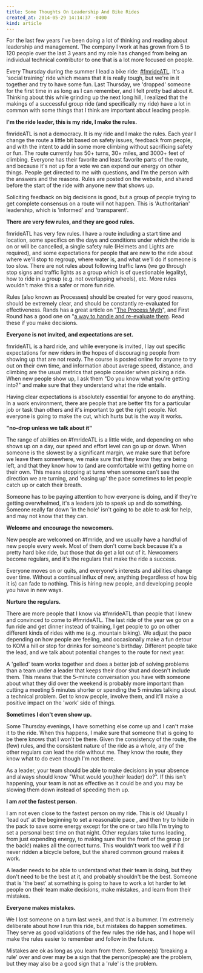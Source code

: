 ```yaml
---
title: Some Thoughts On Leadership And Bike Rides
created_at: 2014-05-29 14:14:37 -0400
kind: article
---
```

For the last few years I've been doing a lot of thinking and reading about leadership and management.  The company I work at has grown from 5 to 120 people over the last 3 years and my role has changed from being an individual technical contributor  to one that is a lot more focused on people.

Every Thursday during the summer I lead a bike ride: <a href="http://www.fastermustache.org/rides/fmrideatl/">#fmrideATL</a>.  It's a 'social training' ride which means that it is really tough, but we're in it together and try to have some fun.  Last Thursday, we 'dropped' someone for the first time in as long as I can remember, and I felt pretty bad about it.  Thinking about this while grinding up the next long hill, I realized that the makings of a successful group ride (and specifically my ride) have a lot in common with some things that I think are important about leading people.

<!-- more -->

**I'm the ride leader, this is my ride, I make the rules.**

fmrideATL is not a democracy. It is my ride and I make the rules. Each year I change the route a little bit based on safety issues, feedback from people, and with the intent to add in some more climbing without sacrificing safety or fun.  The route currently has 50+ turns, 30+ miles, and 3000+ feet of climbing. Everyone has their favorite and least favorite parts of the route, and because it's not up for a vote we can expend our energy on other things. People get directed to me with questions, and I'm the person with the answers and the reasons. Rules are posted on the website, and shared before the start of the ride with anyone new that shows up.

Soliciting feedback on big decisions is good, but a group of people trying to get complete consensus on a route will not happen. This is 'Authoritarian' leadership, which is 'informed' and 'transparent'.

**There are very few rules, and they are good rules.**

fmrideATL has very few rules.  I have a route including a start time and location, some specifics on the days and conditions under which the ride is on or will be cancelled, a single safety rule (Helmets and Lights are required), and some expectations for people that are new to the ride about where we'll stop to regroup, where water is, and what we'll do if someone is too slow. There are not rules about following traffic laws (we go through stop signs and traffic lights as a group which is of questionable legality), how to ride in a group (e.g. not overlapping wheels), etc. More rules wouldn't make this a safer or more fun ride.

Rules (also known as Processes)  should be created for very good reasons, should be extremely clear, and should be constantly re-evaluated for effectiveness.  Rands has a great article on "<a href="http://randsinrepose.com/archives/the-process-myth/">The Process Myth</a>", and First Round has a good one on "<a href="http://firstround.com/article/Process-is-Being-Told-What-to-Do-By-Someone-Who-Has-Less-Information-than-You">a way to handle and re-evaluate them</a>. Read these if you make decisions.

**Everyone is not invited,  and expectations are set.**

fmrideATL is a hard ride, and while everyone is invited, I lay out specific expectations for new riders in the hopes of discouraging people from showing up that are not ready.  The course is posted online for anyone to try out on their own time, and information about average speed, distance, and climbing are the usual metrics that people consider when picking a ride. When new people show up, I ask them "Do you know what you're getting into?" and make sure that they understand what the ride entails.

Having clear expectations is absolutely essential for anyone to do anything.  In a work environment, there are people that are better fits for a particular job or task than others and it's important to get the right people. Not everyone is going to make the cut, which hurts but is the way it works.

**"no-drop unless we talk about it"**

The range of abilities on #fmrideATL is a little wide, and depending on who shows up on a day, our speed and effort level can go up or down. When someone is the slowest by a significant margin, we make sure that before we leave them somewhere, we make sure that they know they are being left, and that they know how to (and are comfortable with) getting home on their own. This means stopping at turns when someone can't see the direction we are turning, and 'easing up' the pace sometimes to let people catch up or catch their breath.

Someone has to be paying attention to how everyone is doing, and if they're getting overwhelmed, it's a leaders job to speak up and do something. Someone  really far down 'in the hole' isn't going to be able to ask for help, and may not know that they can.

**Welcome and encourage the newcomers.**

New people are welcomed on #fmride, and we usually have a handful of new people every week. Most of them don't come back because it's a pretty hard bike ride, but those that do get a lot out of it. Newcomers become regulars, and it's the regulars that make the ride a success.

Everyone moves on or quits, and everyone's interests and abilities change over time. Without a continual influx of new, anything (regardless of how big it is) can fade to nothing.  This is hiring new people, and developing people you have in new ways.

**Nurture the regulars.**

There are more people that I know via #fmrideATL than people that I knew and convinced to come to #fmrideATL.  The last ride of the year we go on a fun ride and get dinner instead of training, I get people to go on other different kinds of rides with me (e.g. mountain biking). We adjust the pace depending on how people are feeling, and occasionally make a fun detour to KOM a hill or stop for drinks for someone's birthday. Different people take the lead, and we talk about potential changes to the route for next year.

A 'gelled' team works together and does a better job of solving problems than a team under a leader that keeps their door shut and doesn't include them. This means that the 5-minute conversation you have with someone about what they did over the weekend is probably more important than cutting a meeting 5 minutes shorter or spending the 5 minutes talking about a technical problem.  Get to know people, involve them, and it'll make a positive impact on the 'work' side of things.

**Sometimes I don't even show up.**

Some Thursday evenings, I have something else come up and I can't make it to the ride. When this happens, I make sure that someone that is going to be there knows that I won't be there.  Given the consistency of the route, the (few) rules, and the consistent nature of the ride as a whole, any of the other regulars can lead the ride without me.  They know the route, they know what to do even though I'm not there.

As a leader, your team should be able to make decisions in your absence and always should know "What would you(their leader) do?".   If this isn't happening, your team is not as effective as it could be and you may be slowing them down instead of speeding them up.

**I am _not_ the fastest person.**

I am not even close to the fastest person on my ride.  This is ok! Usually I 'lead out' at the beginning to set a reasonable pace , and then try to hide in the pack to save some energy except for the one or two hills I'm trying to set a personal best time on that night. Other regulars take turns leading, from just expending energy, to making sure that the front of the group (or the back!) makes all the correct turns.  This wouldn't work too well if I'd never ridden a bicycle before, but the shared common ground makes it work.

A leader needs to be able to understand what their team is doing, but they don't need to be the best at it, and probably shouldn't be the best.  Someone that is 'the best' at something is going to have to work a lot harder to let people on their team make decisions, make mistakes, and learn from their mistakes.

**Everyone makes mistakes.**

~~We~~ I lost someone on a turn last week, and that is a bummer.  I'm extremely deliberate about how I run this ride, but mistakes do happen sometimes. They serve as good validations of the few rules the ride has, and I hope will make the rules easier to remember and follow in the future.

Mistakes are ok as long as you learn from them. Someone(s) 'breaking a rule' over and over may be a sign that the person(people) are the problem, but they may also be a good sign that a 'rule' is the problem.
